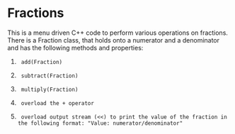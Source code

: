 # Fractions
This is a menu driven C++ code to perform various operations on fractions. 
There is a Fraction class, that holds onto a numerator and a denominator and has the following methods and properties:
1.      add(Fraction)
2.      subtract(Fraction)
3.      multiply(Fraction)
4.      overload the + operator
5.      overload output stream (<<) to print the value of the fraction in the following format: "Value: numerator/denominator"
